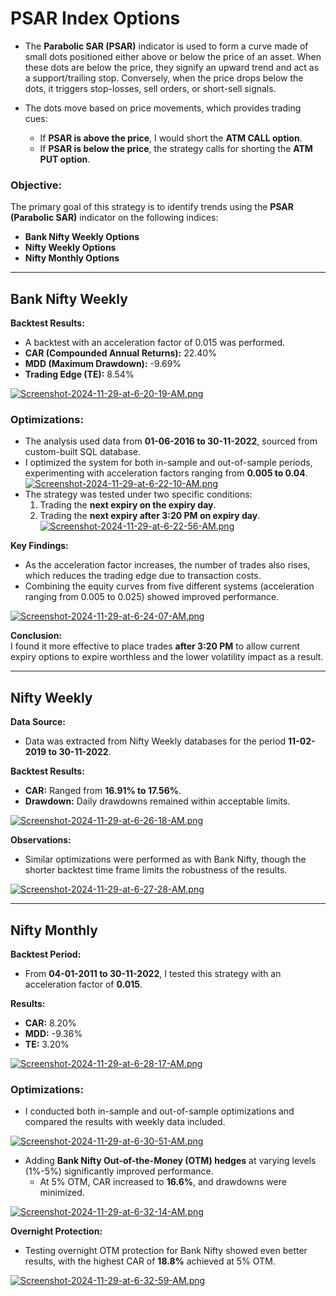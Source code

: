 # PSAR Index Options

- The **Parabolic SAR (PSAR)** indicator is used to form a curve made of small dots positioned either above or below the price of an asset. When these dots are below the price, they signify an upward trend and act as a support/trailing stop. Conversely, when the price drops below the dots, it triggers stop-losses, sell orders, or short-sell signals.

- The dots move based on price movements, which provides trading cues:
  - If **PSAR is above the price**, I would short the **ATM CALL option**.
  - If **PSAR is below the price**, the strategy calls for shorting the **ATM PUT option**.


### Objective:
The primary goal of this strategy is to identify trends using the **PSAR (Parabolic SAR)** indicator on the following indices:  
- **Bank Nifty Weekly Options**  
- **Nifty Weekly Options**  
- **Nifty Monthly Options**  

---

## Bank Nifty Weekly  
**Backtest Results:**  
- A backtest with an acceleration factor of 0.015 was performed.  
- **CAR (Compounded Annual Returns):** 22.40%  
- **MDD (Maximum Drawdown):** -9.69%  
- **Trading Edge (TE):** 8.54%  

[![Screenshot-2024-11-29-at-6-20-19-AM.png](https://i.postimg.cc/K8JLLcb0/Screenshot-2024-11-29-at-6-20-19-AM.png)](https://postimg.cc/75Jfrkfz)

### Optimizations:
- The analysis used data from **01-06-2016 to 30-11-2022**, sourced from custom-built SQL database.  
- I optimized the system for both in-sample and out-of-sample periods, experimenting with acceleration factors ranging from **0.005 to 0.04**. 
[![Screenshot-2024-11-29-at-6-22-10-AM.png](https://i.postimg.cc/HnyRcP7t/Screenshot-2024-11-29-at-6-22-10-AM.png)](https://postimg.cc/V0zD2ggS) 
- The strategy was tested under two specific conditions:  
  1. Trading the **next expiry on the expiry day**.  
  2. Trading the **next expiry after 3:20 PM on expiry day**.
[![Screenshot-2024-11-29-at-6-22-56-AM.png](https://i.postimg.cc/RhKpV6js/Screenshot-2024-11-29-at-6-22-56-AM.png)](https://postimg.cc/CnMsc1Mk)  
  

**Key Findings:**  
- As the acceleration factor increases, the number of trades also rises, which reduces the trading edge due to transaction costs.  
- Combining the equity curves from five different systems (acceleration ranging from 0.005 to 0.025) showed improved performance.  

[![Screenshot-2024-11-29-at-6-24-07-AM.png](https://i.postimg.cc/bNRLCh8t/Screenshot-2024-11-29-at-6-24-07-AM.png)](https://postimg.cc/Vddjv2Jf) 

 
**Conclusion:**  
I found it more effective to place trades **after 3:20 PM** to allow current expiry options to expire worthless and the lower volatility impact as a result.

---

## Nifty Weekly  
**Data Source:**  
- Data was extracted from Nifty Weekly databases for the period **11-02-2019 to 30-11-2022**.

**Backtest Results:**  
- **CAR:** Ranged from **16.91% to 17.56%**.  
- **Drawdown:** Daily drawdowns remained within acceptable limits.  

[![Screenshot-2024-11-29-at-6-26-18-AM.png](https://i.postimg.cc/sD0GD64L/Screenshot-2024-11-29-at-6-26-18-AM.png)](https://postimg.cc/dLrV59XR) 

**Observations:**  
- Similar optimizations were performed as with Bank Nifty, though the shorter backtest time frame limits the robustness of the results.  

[![Screenshot-2024-11-29-at-6-27-28-AM.png](https://i.postimg.cc/Kj3S78CB/Screenshot-2024-11-29-at-6-27-28-AM.png)](https://postimg.cc/QKDyhh8d)

---

## Nifty Monthly  
**Backtest Period:**  
- From **04-01-2011 to 30-11-2022**, I tested this strategy with an acceleration factor of **0.015**.

**Results:**  
- **CAR:** 8.20%  
- **MDD:** -9.36%  
- **TE:** 3.20%  

[![Screenshot-2024-11-29-at-6-28-17-AM.png](https://i.postimg.cc/qB2zdBNz/Screenshot-2024-11-29-at-6-28-17-AM.png)](https://postimg.cc/z3XJCrSr) 

### Optimizations:
- I conducted both in-sample and out-of-sample optimizations and compared the results with weekly data included.

[![Screenshot-2024-11-29-at-6-30-51-AM.png](https://i.postimg.cc/rpFM7cvR/Screenshot-2024-11-29-at-6-30-51-AM.png)](https://postimg.cc/cvjpnq1d)

- Adding **Bank Nifty Out-of-the-Money (OTM) hedges** at varying levels (1%-5%) significantly improved performance.  
  - At 5% OTM, CAR increased to **16.6%**, and drawdowns were minimized.  

[![Screenshot-2024-11-29-at-6-32-14-AM.png](https://i.postimg.cc/9MdbT5Q1/Screenshot-2024-11-29-at-6-32-14-AM.png)](https://postimg.cc/wyBD8rJs) 

**Overnight Protection:**  
- Testing overnight OTM protection for Bank Nifty showed even better results, with the highest CAR of **18.8%** achieved at 5% OTM.  

[![Screenshot-2024-11-29-at-6-32-59-AM.png](https://i.postimg.cc/gkCw9wDX/Screenshot-2024-11-29-at-6-32-59-AM.png)](https://postimg.cc/JGQ7ZzSM)




